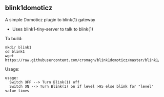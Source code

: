 ## blink1domoticz

A simple Domoticz plugin to blink(1) gateway 

- Uses blink1-tiny-server to talk to blink(1)

To build:
```
mkdir blink1
cd blink1
wget https://raw.githubusercontent.com/cromagn/blink1domoticz/master/blink1/plugin.pyet 
```

Usage:
```
usage:
  Switch OFF --> Turn Blink(1) off
  Switch ON --> Turn Blink(1) on if level >95 else blink for "level" value times
